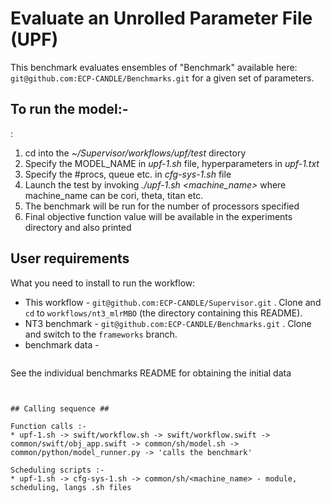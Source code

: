 # Evaluate an Unrolled Parameter File (UPF)  #

This benchmark evaluates ensembles of "Benchmark" available here: `git@github.com:ECP-CANDLE/Benchmarks.git` for a given set of parameters.

## To run the model:- ##
:
1. cd into the *~/Supervisor/workflows/upf/test* directory
2. Specify the MODEL_NAME in *upf-1.sh* file, hyperparameters in *upf-1.txt*
3. Specify the #procs, queue etc. in *cfg-sys-1.sh* file
4. Launch the test by invoking *./upf-1.sh <machine_name>*
    where machine_name can be cori, theta, titan etc.
5. The benchmark will be run for the number of processors specified
6. Final objective function value will be available in the experiments directory and also printed


## User requirements ##

What you need to install to run the workflow:

* This workflow - `git@github.com:ECP-CANDLE/Supervisor.git` .
  Clone and `cd` to `workflows/nt3_mlrMBO`
  (the directory containing this README).
* NT3 benchmark - `git@github.com:ECP-CANDLE/Benchmarks.git` .
  Clone and switch to the `frameworks` branch.
* benchmark data -
  ```
 See the individual benchmarks README for obtaining the initial data
  ```


## Calling sequence ##

Function calls :-
* upf-1.sh -> swift/workflow.sh -> swift/workflow.swift -> common/swift/obj_app.swift -> common/sh/model.sh -> common/python/model_runner.py -> 'calls the benchmark'

Scheduling scripts :-
* upf-1.sh -> cfg-sys-1.sh -> common/sh/<machine_name> - module, scheduling, langs .sh files